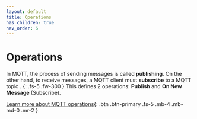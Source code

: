 ```yaml
---
layout: default
title: Operations
has_children: true
nav_order: 6
---
```


# Operations

In MQTT, the process of sending messages is called **publishing**. On the other hand, to receive messages, a MQTT client must **subscribe** to a MQTT topic .
{: .fs-5 .fw-300 }
This defines 2 operations: **Publish** and **On New Message** (Subscribe).

[Learn more about MQTT operations](https://www.hivemq.com/blog/mqtt-essentials-part-4-mqtt-publish-subscribe-unsubscribe/){: .btn .btn-primary .fs-5 .mb-4 .mb-md-0 .mr-2 }

